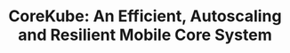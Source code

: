 ---
layout: default
title: "CoreKube: An Efficient, Autoscaling and Resilient Mobile Core System"
authors: "Andrew E. Ferguson*, <text class='jon'>Jon Larrea*</text> and Mahesh K. Marina"
venue: "The 29th Annual International Conference on Mobile Computing and Networking"
venue_short: "MobiCom '23"
year: "2023"
link: "https://dl.acm.org/doi/abs/10.1145/3570361.3592522"
note: "<b>*Co-primary authors</b>"
---